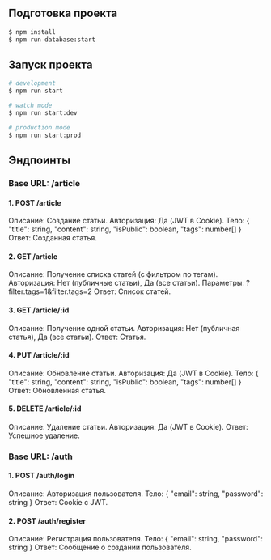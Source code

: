 ## Подготовка проекта

```bash
$ npm install
$ npm run database:start
```

## Запуск проекта

```bash
# development
$ npm run start

# watch mode
$ npm run start:dev

# production mode
$ npm run start:prod
```

## Эндпоинты
### Base URL: /article
#### 1.	POST /article
Описание: Создание статьи.
Авторизация: Да (JWT в Cookie).
Тело: { "title": string, "content": string, "isPublic": boolean, "tags": number[] }
Ответ: Созданная статья.

#### 2.	GET /article
Описание: Получение списка статей (с фильтром по тегам).
Авторизация: Нет (публичные статьи), Да (все статьи).
Параметры: ?filter.tags=1&filter.tags=2
Ответ: Список статей.
#### 3.	GET /article/:id
Описание: Получение одной статьи.
Авторизация: Нет (публичная статья), Да (все статьи).
Ответ: Статья.
#### 4.	PUT /article/:id
Описание: Обновление статьи.
Авторизация: Да (JWT в Cookie).
Тело: { "title": string, "content": string, "isPublic": boolean, "tags": number[] }
Ответ: Обновленная статья.
#### 5.	DELETE /article/:id
Описание: Удаление статьи.
Авторизация: Да (JWT в Cookie).
Ответ: Успешное удаление.

### Base URL: /auth
#### 1.	POST /auth/login
Описание: Авторизация пользователя.
Тело: { "email": string, "password": string }
Ответ: Cookie с JWT.
#### 2.	POST /auth/register
Описание: Регистрация пользователя.
Тело: { "email": string, "password": string }
Ответ: Сообщение о создании пользователя.